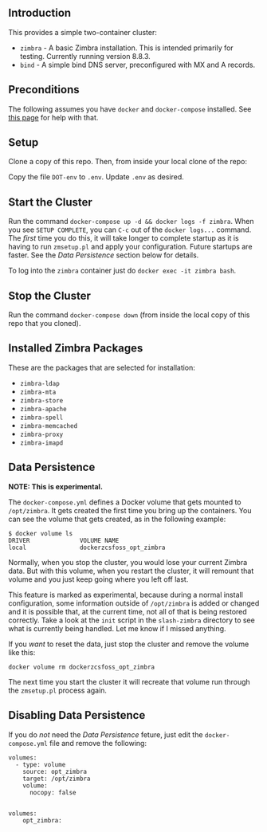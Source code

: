 ## Introduction

This provides a simple two-container cluster:

- `zimbra` - A basic Zimbra installation. This is intended primarily for testing.  Currently running version 8.8.3.
- `bind` - A simple bind DNS server, preconfigured with MX and A records.

## Preconditions

The following assumes you have `docker` and `docker-compose` installed.  See [this page](https://github.com/Zimbra/docker-zcs-dev-machine) for help with that.


## Setup

Clone a copy of this repo. Then, from inside your local clone of the repo:

Copy the file `DOT-env` to `.env`.  Update `.env` as desired.

## Start the Cluster

Run the command `docker-compose up -d && docker logs -f zimbra`. When you see `SETUP COMPLETE`, you can `C-c` out of the `docker logs...` command. The _first_ time you do this, it will take longer to complete startup as it is having to run `zmsetup.pl` and apply your configuration.  Future startups are faster.  See the _Data Persistence_ section below for details.

To log into the `zimbra` container just do `docker exec -it zimbra bash`.

## Stop the Cluster

Run the command `docker-compose down` (from inside the local copy of this repo that you cloned).

## Installed Zimbra Packages

These are the packages that are selected for installation:

- `zimbra-ldap`
- `zimbra-mta`
- `zimbra-store`
- `zimbra-apache`
- `zimbra-spell`
- `zimbra-memcached`
- `zimbra-proxy`
- `zimbra-imapd`

## Data Persistence

**NOTE: This is experimental.**

The `docker-compose.yml` defines a Docker volume that gets mounted to `/opt/zimbra`.  It gets created the first time you bring up the containers.  You can see the volume that gets created, as in the following example:

    $ docker volume ls
    DRIVER              VOLUME NAME
    local               dockerzcsfoss_opt_zimbra

Normally, when you stop the cluster, you would lose your current Zimbra data. But with this volume, when you restart the cluster, it will remount that volume and you just keep going where you left off last.

This feature is marked as experimental, because during a normal install configuration, some information outside of `/opt/zimbra` is added or changed and it is possible that, at the current time, not all of that is being restored correctly.  Take a look at the `init` script in the `slash-zimbra` directory to see what is currently being handled.  Let me know if I missed anything.

If you _want_ to reset the data, just stop the cluster and remove the volume like this:

	docker volume rm dockerzcsfoss_opt_zimbra

The next time you start the cluster it will recreate that volume run through the `zmsetup.pl` process again.

## Disabling Data Persistence

If you do _not_ need the _Data Persistence_ feture, just edit the `docker-compose.yml` file and remove the following:


    volumes:
      - type: volume
        source: opt_zimbra
        target: /opt/zimbra
        volume:
          nocopy: false


    volumes:
        opt_zimbra:

